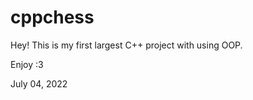 cppchess
========

Hey! This is my first largest C++ project with using OOP.

Enjoy :3

July 04, 2022
